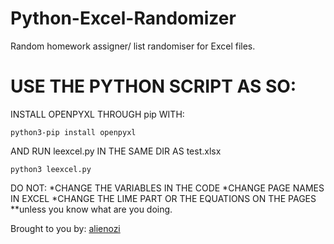 # Python-Excel-Randomizer
Random homework assigner/ list randomiser for Excel files.

# USE THE PYTHON SCRIPT AS SO:

INSTALL OPENPYXL THROUGH pip WITH:

    python3-pip install openpyxl

AND RUN leexcel.py IN THE SAME DIR AS test.xlsx

    python3 leexcel.py
    

DO NOT:
*CHANGE THE VARIABLES IN THE CODE
*CHANGE PAGE NAMES IN EXCEL
*CHANGE THE LIME PART OR THE EQUATIONS ON THE PAGES
**unless you know what are you doing. 

Brought to you by:
[alienozi](http://alienozi.c1.biz/)
